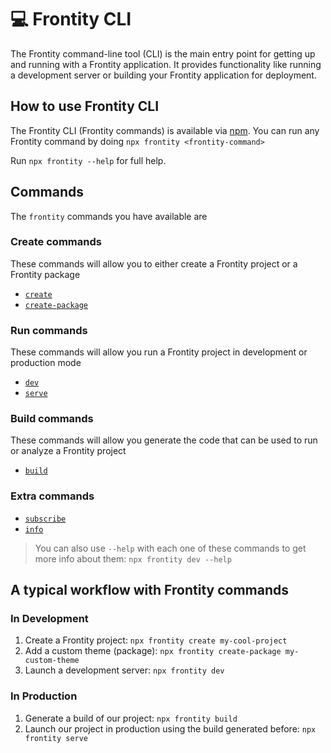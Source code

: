# 💻 Frontity CLI

The Frontity command-line tool (CLI\) is the main entry point for getting up and running with a Frontity application. It provides functionality like running a development server or building your Frontity application for deployment.

## How to use Frontity CLI

The Frontity CLI (Frontity commands\) is available via [npm](https://www.npmjs.com/package/frontity). You can run any Frontity command by doing `npx frontity <frontity-command>`

Run `npx frontity --help` for full help.

## Commands

The `frontity` commands you have available are

### Create commands

These commands will allow you to either create a Frontity project or a Frontity package

* [`create`](https://docs.frontity.org/frontity-cli/create-commands#create)
* [`create-package`](https://docs.frontity.org/frontity-cli/create-commands#create-package)

### Run commands

These commands will allow you run a Frontity project in development or production mode

* [`dev`](https://docs.frontity.org/frontity-cli/run-commands#dev)
* [`serve`](https://docs.frontity.org/frontity-cli/run-commands#serve)

### Build commands

These commands will allow you generate the code that can be used to run or analyze a Frontity project

* [`build`](https://docs.frontity.org/frontity-cli/build-commands#build)

### Extra commands

* [`subscribe`](https://docs.frontity.org/frontity-cli/extra-commands#subscribe)
* [`info`](https://docs.frontity.org/frontity-cli/extra-commands#info)

> You can also use `--help` with each one of these commands to get more info about them: `npx frontity dev --help`

## A typical workflow with Frontity commands

### In Development

1. Create a Frontity project: `npx frontity create my-cool-project`
2. Add a custom theme (package\): `npx frontity create-package my-custom-theme`
3. Launch a development server: `npx frontity dev`

### In Production

1. Generate a build of our project: `npx frontity build`
2. Launch our project in production using the build generated before: `npx frontity serve`

